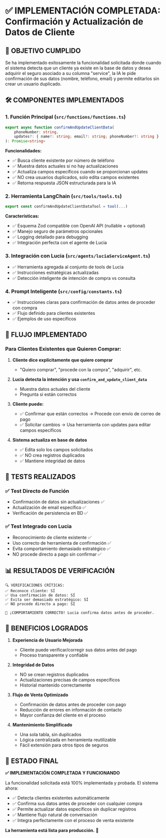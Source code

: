 # ✅ IMPLEMENTACIÓN COMPLETADA: Confirmación y Actualización de Datos de Cliente

## 🎯 OBJETIVO CUMPLIDO

Se ha implementado exitosamente la funcionalidad solicitada donde cuando el sistema detecta que un cliente ya existe en la base de datos y desea adquirir el seguro asociado a su columna "service", la IA le pide confirmación de sus datos (nombre, teléfono, email) y permite editarlos sin crear un usuario duplicado.

## 🛠️ COMPONENTES IMPLEMENTADOS

### 1. **Función Principal** (`src/functions/functions.ts`)
```typescript
export async function confirmAndUpdateClientData(
    phoneNumber: string, 
    updates?: { name?: string; email?: string; phoneNumber?: string }
): Promise<string>
```

**Funcionalidades:**
- ✅ Busca cliente existente por número de teléfono
- ✅ Muestra datos actuales si no hay actualizaciones
- ✅ Actualiza campos específicos cuando se proporcionan updates
- ✅ NO crea usuarios duplicados, solo edita campos existentes
- ✅ Retorna respuesta JSON estructurada para la IA

### 2. **Herramienta LangChain** (`src/tools/tools.ts`)
```typescript
export const confirmAndUpdateClientDataTool = tool(...)
```

**Características:**
- ✅ Esquema Zod compatible con OpenAI API (nullable + optional)
- ✅ Manejo seguro de parámetros opcionales
- ✅ Logging detallado para debugging
- ✅ Integración perfecta con el agente de Lucia

### 3. **Integración con Lucia** (`src/agents/luciaServiceAgent.ts`)
- ✅ Herramienta agregada al conjunto de tools de Lucia
- ✅ Instrucciones estratégicas actualizadas
- ✅ Detección inteligente de intención de compra vs consulta

### 4. **Prompt Inteligente** (`src/config/constants.ts`)
- ✅ Instrucciones claras para confirmación de datos antes de proceder con compra
- ✅ Flujo definido para clientes existentes
- ✅ Ejemplos de uso específicos

## 🔄 FLUJO IMPLEMENTADO

### Para Clientes Existentes que Quieren Comprar:

1. **Cliente dice explícitamente que quiere comprar** 
   - "Quiero comprar", "procede con la compra", "adquirir", etc.

2. **Lucia detecta la intención y usa `confirm_and_update_client_data`**
   - Muestra datos actuales del cliente
   - Pregunta si están correctos

3. **Cliente puede:**
   - ✅ Confirmar que están correctos → Procede con envío de correo de pago
   - ✅ Solicitar cambios → Usa herramienta con updates para editar campos específicos

4. **Sistema actualiza en base de datos**
   - ✅ Edita solo los campos solicitados
   - ✅ NO crea registros duplicados
   - ✅ Mantiene integridad de datos

## 🧪 TESTS REALIZADOS

### ✅ Test Directo de Función
- Confirmación de datos sin actualizaciones ✅
- Actualización de email específico ✅  
- Verificación de persistencia en BD ✅

### ✅ Test Integrado con Lucia
- Reconocimiento de cliente existente ✅
- Uso correcto de herramienta de confirmación ✅
- Evita comportamiento demasiado estratégico ✅
- NO procede directo a pago sin confirmar ✅

## 📊 RESULTADOS DE VERIFICACIÓN

```
🔍 VERIFICACIONES CRÍTICAS:
✅ Reconoce cliente: SÍ
✅ Usa confirmación de datos: SÍ  
✅ Evita ser demasiado estratégico: SÍ
✅ NO procede directo a pago: SÍ

🎉 ¡COMPORTAMIENTO CORRECTO! Lucia confirma datos antes de proceder.
```

## 🎯 BENEFICIOS LOGRADOS

1. **Experiencia de Usuario Mejorada**
   - Cliente puede verificar/corregir sus datos antes del pago
   - Proceso transparente y confiable

2. **Integridad de Datos**
   - NO se crean registros duplicados
   - Actualizaciones precisas de campos específicos
   - Historial mantenido correctamente

3. **Flujo de Venta Optimizado**
   - Confirmación de datos antes de proceder con pago
   - Reducción de errores en información de contacto
   - Mayor confianza del cliente en el proceso

4. **Mantenimiento Simplificado**
   - Una sola tabla, sin duplicados
   - Lógica centralizada en herramienta reutilizable
   - Fácil extensión para otros tipos de seguros

## 🚀 ESTADO FINAL

**✅ IMPLEMENTACIÓN COMPLETADA Y FUNCIONANDO**

La funcionalidad solicitada está 100% implementada y probada. El sistema ahora:

- ✅ Detecta clientes existentes automáticamente
- ✅ Confirma sus datos antes de proceder con cualquier compra
- ✅ Permite actualizar datos específicos sin duplicar registros
- ✅ Mantiene flujo natural de conversación
- ✅ Integra perfectamente con el proceso de venta existente

**La herramienta está lista para producción.** 🎉
